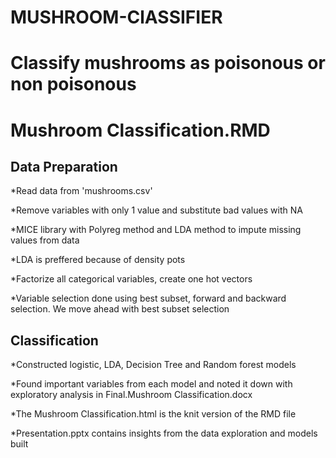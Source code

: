# MUSHROOM-ClASSIFIER
# Classify mushrooms as poisonous or non poisonous

# Mushroom Classification.RMD

## Data Preparation

*Read data from 'mushrooms.csv'

*Remove variables with only 1 value and substitute bad values with NA

*MICE library with Polyreg method and LDA method to impute missing values from data

*LDA is preffered because of density pots

*Factorize all categorical variables, create one hot vectors

*Variable selection done using best subset, forward and backward selection. We move ahead with best subset selection

## Classification

*Constructed logistic, LDA, Decision Tree and Random forest models

*Found important variables from each model and noted it down with exploratory analysis in Final.Mushroom Classification.docx

*The Mushroom Classification.html is the knit version of the RMD file

*Presentation.pptx contains insights from the data exploration and models built
